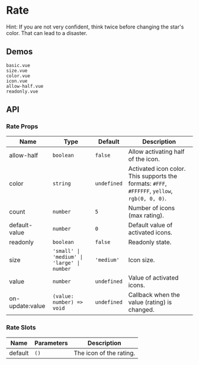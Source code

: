 # Rate

Hint: If you are not very confident, think twice before changing the star's color. That can lead to a disaster.

## Demos

```demo
basic.vue
size.vue
color.vue
icon.vue
allow-half.vue
readonly.vue
```

## API

### Rate Props

| Name | Type | Default | Description |
| --- | --- | --- | --- |
| allow-half | `boolean` | `false` | Allow activating half of the icon. |
| color | `string` | `undefined` | Activated icon color. This supports the formats: `#FFF`, `#FFFFFF`, `yellow`, `rgb(0, 0, 0)`. |
| count | `number` | `5` | Number of icons (max rating). |
| default-value | `number` | `0` | Default value of activated icons. |
| readonly | `boolean` | `false` | Readonly state. |
| size | `'small' \| 'medium' \| 'large' \| number` | `'medium'` | Icon size. |
| value | `number` | `undefined` | Value of activated icons. |
| on-update:value | `(value: number) => void` | `undefined` | Callback when the value (rating) is changed. |

### Rate Slots

| Name    | Parameters | Description             |
| ------- | ---------- | ----------------------- |
| default | `()`       | The icon of the rating. |
